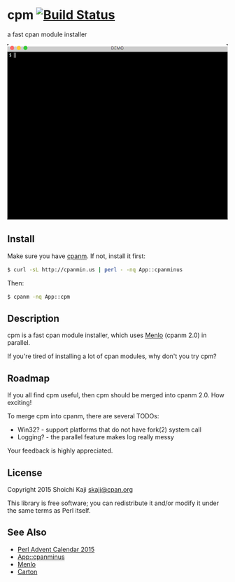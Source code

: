 # cpm [![Build Status](https://travis-ci.org/shoichikaji/cpm.svg?branch=master)](https://travis-ci.org/shoichikaji/cpm)

a fast cpan module installer

![demo](xt/demo.gif)

## Install

Make sure you have [cpanm](https://github.com/miyagawa/cpanminus).
If not, install it first:

```sh
$ curl -sL http://cpanmin.us | perl - -nq App::cpanminus
```

Then:

```sh
$ cpanm -nq App::cpm
```

## Description

cpm is a fast cpan module installer, which uses
[Menlo](https://metacpan.org/pod/Menlo) (cpanm 2.0) in parallel.

If you're tired of installing a lot of cpan modules, why don't you try cpm?

## Roadmap

If you all find cpm useful,
then cpm should be merged into cpanm 2.0. How exciting!

To merge cpm into cpanm, there are several TODOs:

* Win32? - support platforms that do not have fork(2) system call
* Logging? - the parallel feature makes log really messy

Your feedback is highly appreciated.

## License

Copyright 2015 Shoichi Kaji <skaji@cpan.org>

This library is free software; you can redistribute it and/or modify
it under the same terms as Perl itself.

## See Also

* [Perl Advent Calendar 2015](http://www.perladvent.org/2015/2015-12-02.html)
* [App::cpanminus](https://metacpan.org/pod/App::cpanminus)
* [Menlo](https://metacpan.org/pod/Menlo)
* [Carton](https://metacpan.org/pod/Carton)
